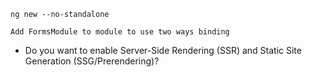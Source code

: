 ```
ng new --no-standalone
```

```
Add FormsModule to module to use two ways binding
```
- Do you want to enable Server-Side Rendering (SSR) and Static Site Generation (SSG/Prerendering)?

